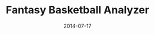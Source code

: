 ---
title: Fantasy Basketball Analyzer
layout: default
modal-id: 2
date: 2014-07-17
img: fantasy-basketball-project.png
alt: NBA Paint drawing of Giannis dunking the ball
project-date: April 2014
client: Personal Project
category: Python, APIs, Pandas, Jupyter Notebooks
description: I got tired of having to check my fantasy basketball roster, so I wanted to build a program that will automatically determine the best roster on any given night. This involves checking for player injuries, limiting the number of free agent aquisitions to the weekly league cap, and calculating the expected fantasy score. I used Basketball Reference and ESPN APIs to get player stats and availability. I implemented the expected fantasy score by taking rolling averages for a given players most recent games. I set up a cron job to pull in player stats and schedules every morning. Unfortunately the ESPN API was not able to set my roster, but this project was a very fun experience. I was exposed to different ways to visualize data, managing and interpretting large amounts of data, and interacting with APIs. 
link: https://github.com/SimonT321/fantasybball
---